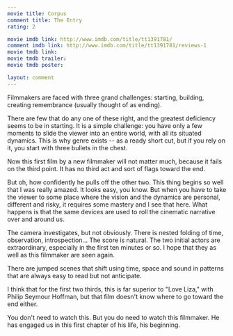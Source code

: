 ```yaml
---
movie title: Corpus
comment title: The Entry
rating: 2

movie imdb link: http://www.imdb.com/title/tt1391781/
comment imdb link: http://www.imdb.com/title/tt1391781/reviews-1
movie tmdb link: 
movie tmdb trailer: 
movie tmdb poster: 

layout: comment
---
```


Filmmakers are faced with three grand challenges: starting, building, creating remembrance (usually thought of as ending).

There are few that do any one of these right, and the greatest deficiency seems to be in starting. It is a simple challenge: you have only a few moments to slide the viewer into an entire world, with all its situated dynamics. This is why genre exists -- as a ready short cut, but if you rely on it, you start with three bullets in the chest.

Now this first film by a new filmmaker will not matter much, because it fails on the third point. It has no third act and sort of flags toward the end.

But oh, how confidently he pulls off the other two. This thing begins so well that I was really amazed. It looks easy, you know. But when you have to take the viewer to some place where the vision and the dynamics are personal, different and risky, it requires some mastery and I see that here. What happens is that the same devices are used to roll the cinematic narrative over and around us.

The camera investigates, but not obviously. There is nested folding of time, observation, introspection... The score is natural. The two initial actors are extraordinary, especially in the first ten minutes or so. I hope that they as well as this filmmaker are seen again.

There are jumped scenes that shift using time, space and sound in patterns that are always easy to read but not anticipate.

I think that for the first two thirds, this is far superior to "Love Liza," with Philip Seymour Hoffman, but that film doesn't know where to go toward the end either.

You don't need to watch this. But you do need to watch this filmmaker. He has engaged us in this first chapter of his life, his beginning.